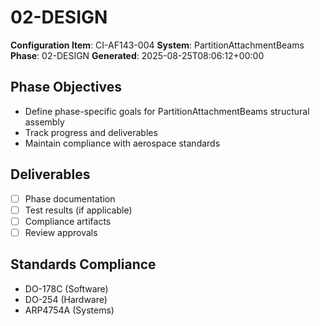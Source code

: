 # 02-DESIGN

**Configuration Item**: CI-AF143-004
**System**: PartitionAttachmentBeams
**Phase**: 02-DESIGN
**Generated**: 2025-08-25T08:06:12+00:00

## Phase Objectives
- Define phase-specific goals for PartitionAttachmentBeams structural assembly
- Track progress and deliverables
- Maintain compliance with aerospace standards

## Deliverables
- [ ] Phase documentation
- [ ] Test results (if applicable)
- [ ] Compliance artifacts
- [ ] Review approvals

## Standards Compliance
- DO-178C (Software)
- DO-254 (Hardware)
- ARP4754A (Systems)

